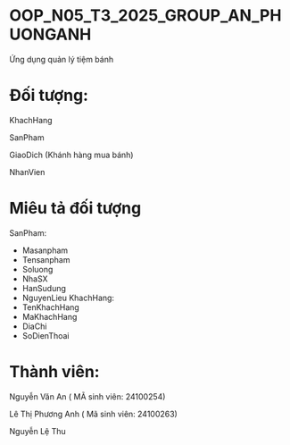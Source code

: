 # OOP_N05_T3_2025_GROUP_AN_PHUONGANH

Ứng dụng quản lý tiệm bánh

# Đối tượng:

KhachHang

SanPham

GiaoDich (Khánh hàng mua bánh)

NhanVien

# Miêu tả đối tượng 
SanPham:
+ Masanpham
+ Tensanpham
+ Soluong
+ NhaSX
+ HanSudung
+ NguyenLieu
KhachHang:
+ TenKhachHang
+ MaKhachHang
+ DiaChi
+ SoDienThoai



# Thành viên:

Nguyễn Văn An ( MÃ sinh viên: 24100254)

Lê Thị Phương Anh ( Mã sinh viên: 24100263)

Nguyễn Lệ Thu
